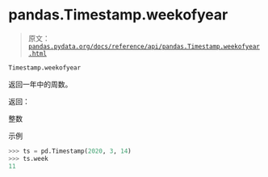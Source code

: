 # pandas.Timestamp.weekofyear

> 原文：[`pandas.pydata.org/docs/reference/api/pandas.Timestamp.weekofyear.html`](https://pandas.pydata.org/docs/reference/api/pandas.Timestamp.weekofyear.html)

```py
Timestamp.weekofyear
```

返回一年中的周数。

返回：

整数

示例

```py
>>> ts = pd.Timestamp(2020, 3, 14)
>>> ts.week
11 
```
